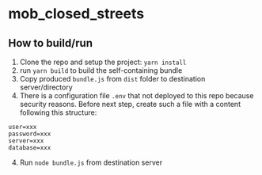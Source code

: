 # mob_closed_streets

## How to build/run
1. Clone the repo and setup the project: <code>yarn install</code>
2. run <code>yarn build</code> to build the self-containing bundle
3. Copy produced <code>bundle.js</code> from <code>dist</code> folder to destination server/directory
4. There is a configuration file <code>.env</code> that not deployed to this repo because security reasons. Before next step, create such a file with a content following this structure:
```
user=xxx
password=xxx
server=xxx
database=xxx
```
4. Run <code>node bundle.js</code> from destination server
